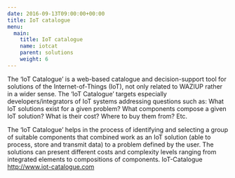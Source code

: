 ```yaml
---
date: 2016-09-13T09:00:00+00:00
title: IoT catalogue
menu:
  main:
    title: IoT catalogue 
    name: iotcat
    parent: solutions
    weight: 6
---
```


The ‘IoT Catalogue’ is a web-based catalogue and decision-support tool for solutions of the Internet-of-Things (IoT), not only related to WAZIUP rather in a wider sense.
The ‘IoT Catalogue’ targets especially developers/integrators of IoT systems addressing questions such as: What IoT solutions exist for a given problem?
What components compose a given IoT solution? What is their cost? Where to buy them from? Etc.

 

The ‘IoT Catalogue’ helps in the process of identifying and selecting a group of suitable components that combined work as an IoT solution (able to process, store and transmit data) to a problem defined by the user.
The solutions can present different costs and complexity levels ranging from integrated elements to compositions of components.
IoT-Catalogue http://www.iot-catalogue.com

